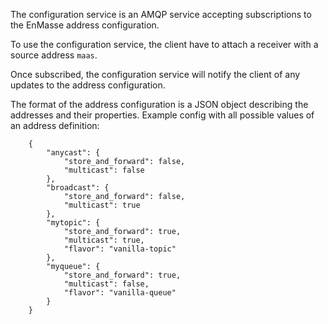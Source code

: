 The configuration service is an AMQP service accepting subscriptions to the EnMasse address
configuration.

To use the configuration service, the client have to attach a receiver with a source address `maas`.

Once subscribed, the configuration service will notify the client of any updates to the address
configuration. 

The format of the address configuration is a JSON object describing the addresses and their
properties. Example config with all possible values of an address definition:

```
    {
        "anycast": {
            "store_and_forward": false,
            "multicast": false
        },
        "broadcast": {
            "store_and_forward": false,
            "multicast": true
        },
        "mytopic": {
            "store_and_forward": true,
            "multicast": true,
            "flavor": "vanilla-topic"
        },
        "myqueue": {
            "store_and_forward": true,
            "multicast": false,
            "flavor": "vanilla-queue"
        }
    }
```
